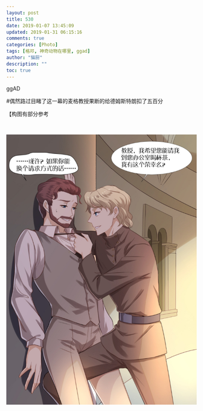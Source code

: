 ```yaml
---
layout: post
title: 530
date: 2019-01-07 13:45:09
updated: 2019-01-31 06:15:16
comments: true
categories: [Photo]
tags: [格邓, 神奇动物在哪里, ggad]
author: "猫厨"
description: ""
toc: true
---
```


<p>ggAD</p> 
<p>#偶然路过目睹了这一幕的麦格教授果断的给德姆斯特朗扣了五百分<br /></p> 
<p>【构图有部分参考</p> 
<p><br /></p>

![](https://raw.githubusercontent.com/alicewish/meowchain247/master/img_cVZNdzJtQk9JV2REbjNMUXJYSnY0Ky93SlVpOStUWDBBZ2czUkdPSXZpYklYY1RUNWxOdUJ3PT0.jpg)